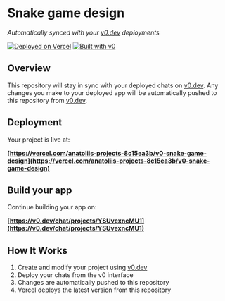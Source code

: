 # Snake game design

*Automatically synced with your [v0.dev](https://v0.dev) deployments*

[![Deployed on Vercel](https://img.shields.io/badge/Deployed%20on-Vercel-black?style=for-the-badge&logo=vercel)](https://vercel.com/anatoliis-projects-8c15ea3b/v0-snake-game-design)
[![Built with v0](https://img.shields.io/badge/Built%20with-v0.dev-black?style=for-the-badge)](https://v0.dev/chat/projects/YSUvexncMU1)

## Overview

This repository will stay in sync with your deployed chats on [v0.dev](https://v0.dev).
Any changes you make to your deployed app will be automatically pushed to this repository from [v0.dev](https://v0.dev).

## Deployment

Your project is live at:

**[https://vercel.com/anatoliis-projects-8c15ea3b/v0-snake-game-design](https://vercel.com/anatoliis-projects-8c15ea3b/v0-snake-game-design)**

## Build your app

Continue building your app on:

**[https://v0.dev/chat/projects/YSUvexncMU1](https://v0.dev/chat/projects/YSUvexncMU1)**

## How It Works

1. Create and modify your project using [v0.dev](https://v0.dev)
2. Deploy your chats from the v0 interface
3. Changes are automatically pushed to this repository
4. Vercel deploys the latest version from this repository
